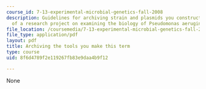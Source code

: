```yaml
---
course_id: 7-13-experimental-microbial-genetics-fall-2008
description: Guidelines for archiving strain and plasmids you constructed as part
  of a research project on examining the biology of Pseudomonas aeruginosa.
file_location: /coursemedia/7-13-experimental-microbial-genetics-fall-2008/8f6d4789f2e119267fb83e9daa4b9f12_MIT7_13f08_lab23_ArchiveGuide.pdf
file_type: application/pdf
layout: pdf
title: Archiving the tools you make this term
type: course
uid: 8f6d4789f2e119267fb83e9daa4b9f12

---
```

None